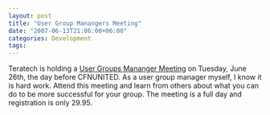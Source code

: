 ```yaml
---
layout: post
title: "User Group Manangers Meeting"
date: "2007-06-13T21:06:00+06:00"
categories: Development 
tags: 
---
```


Teratech is holding a <a href="http://ugmm.cfunited.com/2007/">User Groups Mananger Meeting</a> on Tuesday, June 26th, the day before CFNUNITED. As a user group manager myself, I know it is hard work. Attend this meeting and learn from others about what you can do to be more successful for your group. The meeting is a full day and registration is only 29.95.